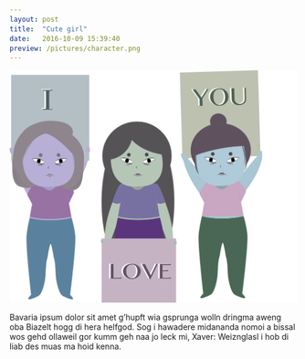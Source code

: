```yaml
---
layout: post
title:  "Cute girl"
date:   2016-10-09 15:39:40
preview: /pictures/character.png
---
```


![Picture 1](/pictures/character.png)

Bavaria ipsum dolor sit amet g’hupft wia gsprunga wolln dringma aweng oba Biazelt hogg di hera helfgod. Sog i hawadere midananda nomoi a bissal wos gehd ollaweil gor kumm geh naa jo leck mi, Xaver: Weiznglasl i hob di liab des muas ma hoid kenna.
